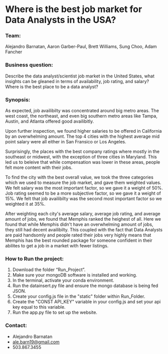 # Where is the best job market for Data Analysts in the USA?

### Team: 
Alejandro Barnatan, Aaron Garber-Paul, Brett Williams, Sung Choo, Adam Fancher

### Business question: 
Describe the data analyst/scientist job market in the United States, what insights can be gleaned in terms of availability, job rating, and salary? Where is the best place to be a data analyst? 

### Synopsis:
As expected, job availibilty was concentrated around big metro areas. The west coast, the northeast, and even big southern metro areas like Tampa, Austin, and Atlanta offered good availibitly. 

Upon further inspection, we found higher salaries to be offered in California by an overwhelming amount. The top 4 cities with the highest average mid point salary were all either in San Fransico or Los Angeles. 

Surprisingly, the places with the best company ratings where mostly in the southeast or midwest, with the exception of three cities in Maryland. This led us to beleive that while compensation was lower in these areas, people felt more content with their jobs.  

To find the city with the best overall value, we took the three categories which we used to measure the job market, and gave them weighted values. We felt salary was the most important factor, so we gave it a weight of 50%. Job rating seemed to be a more subjective factor, so we gave it a weight of 15%. We felt that job availibilty was the second most important factor so we weighted it at 35%. 

After weighting each city's average salary, average job rating, and average amount of jobs, we found that Memphis ranked the heighest of all. Here we found that while Memphis didn't have an overwhelming amount of jobs, they still had decent availibilty. This coupled with the fact that Data Analysts are paid handsomly and people rated their jobs very highly means that Memphis has the best rounded package for someone confident in their abilites to get a job in a market with fewer listings. 

### How to Run the project: 
1.	Download the folder “Run_Project”. 
2.  Make sure your mongoDB software is installed and working. 
3.  In the terminal, activate your conda environment. 
4.	Run the datainsert.py file and ensure the mongo database is being fed JSON.
5.  Create your config.js file in the "static" folder within Run_Folder. 
6.	Create the "CONST API_KEY" variable in your config.js and set your api key equal to this variable. 
7.	Run the app.py file to set up the website.

### Contact: 
- Alejandro Barnatan
- ale.barn19@gmail.com
- 503.867.3455
